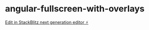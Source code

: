 # angular-fullscreen-with-overlays

[Edit in StackBlitz next generation editor ⚡️](https://stackblitz.com/~/github.com/VikramanKesavan/angular-fullscreen-with-overlays)